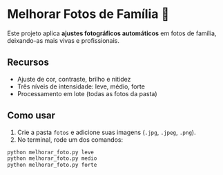 # Melhorar Fotos de Família 📸

Este projeto aplica **ajustes fotográficos automáticos** em fotos de família, deixando-as mais vivas e profissionais.

## Recursos
- Ajuste de cor, contraste, brilho e nitidez
- Três níveis de intensidade: leve, médio, forte
- Processamento em lote (todas as fotos da pasta)

## Como usar
1. Crie a pasta `fotos` e adicione suas imagens (`.jpg`, `.jpeg`, `.png`).
2. No terminal, rode um dos comandos:

```bash
python melhorar_foto.py leve
python melhorar_foto.py medio
python melhorar_foto.py forte
